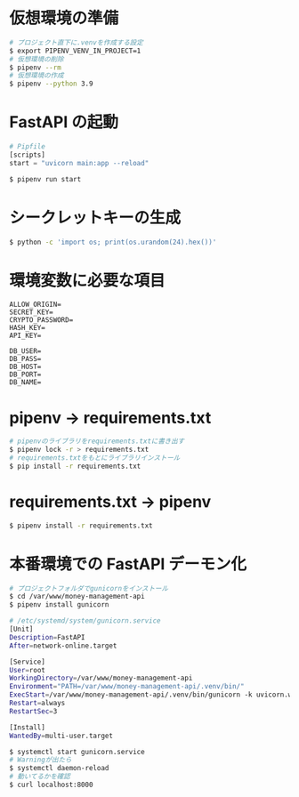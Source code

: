 # 仮想環境の準備

```bash
# プロジェクト直下に.venvを作成する設定
$ export PIPENV_VENV_IN_PROJECT=1
# 仮想環境の削除
$ pipenv --rm
# 仮想環境の作成
$ pipenv --python 3.9
```

# FastAPI の起動

```python
# Pipfile
[scripts]
start = "uvicorn main:app --reload"
```

```bash
$ pipenv run start
```

# シークレットキーの生成

```bash
$ python -c 'import os; print(os.urandom(24).hex())'
```

# 環境変数に必要な項目

```
ALLOW_ORIGIN=
SECRET_KEY=
CRYPTO_PASSWORD=
HASH_KEY=
API_KEY=

DB_USER=
DB_PASS=
DB_HOST=
DB_PORT=
DB_NAME=
```

# pipenv -> requirements.txt

```bash
# pipenvのライブラリをrequirements.txtに書き出す
$ pipenv lock -r > requirements.txt
# requirements.txtをもとにライブラリインストール
$ pip install -r requirements.txt
```

# requirements.txt -> pipenv

```bash
$ pipenv install -r requirements.txt
```

# 本番環境での FastAPI デーモン化

```bash
# プロジェクトフォルダでgunicornをインストール
$ cd /var/www/money-management-api
$ pipenv install gunicorn
```

```bash
# /etc/systemd/system/gunicorn.service
[Unit]
Description=FastAPI
After=network-online.target

[Service]
User=root
WorkingDirectory=/var/www/money-management-api
Environment="PATH=/var/www/money-management-api/.venv/bin/"
ExecStart=/var/www/money-management-api/.venv/bin/gunicorn -k uvicorn.workers.UvicornWorker main:app
Restart=always
RestartSec=3

[Install]
WantedBy=multi-user.target
```

```bash
$ systemctl start gunicorn.service
# Warningが出たら
$ systemctl daemon-reload
# 動いてるかを確認
$ curl localhost:8000
```
